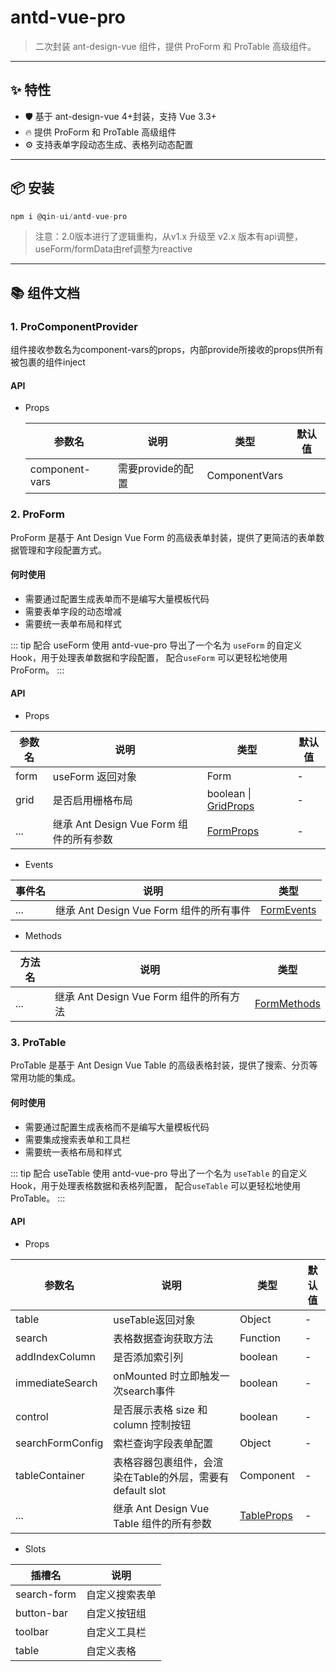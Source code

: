 # antd-vue-pro

> 二次封装 ant-design-vue 组件，提供 ProForm 和 ProTable 高级组件。

---

## ✨ 特性

- 🛡️ 基于 ant-design-vue 4+封装，支持 Vue 3.3+
- 🔥 提供 ProForm 和 ProTable 高级组件
- ⚙️ 支持表单字段动态生成、表格列动态配置

---

## 📦 安装

```javascript
npm i @qin-ui/antd-vue-pro
```

> 注意：2.0版本进行了逻辑重构，从v1.x 升级至 v2.x 版本有api调整，useForm/formData由ref调整为reactive

---

## 📚 组件文档

### 1. ProComponentProvider

组件接收参数名为component-vars的props，内部provide所接收的props供所有被包裹的组件inject

#### API

- Props

  | 参数名         | 说明              | 类型          | 默认值 |
  | -------------- | ----------------- | ------------- | ------ |
  | component-vars | 需要provide的配置 | ComponentVars |        |

### 2. ProForm

ProForm 是基于 Ant Design Vue Form 的高级表单封装，提供了更简洁的表单数据管理和字段配置方式。

#### 何时使用

- 需要通过配置生成表单而不是编写大量模板代码
- 需要表单字段的动态增减
- 需要统一表单布局和样式

::: tip 配合 useForm 使用
antd-vue-pro 导出了一个名为 `useForm` 的自定义 Hook，用于处理表单数据和字段配置， 配合`useForm` 可以更轻松地使用 ProForm。
:::

#### API

- Props

| 参数名 | 说明                                    | 类型                                                              | 默认值 |
| ------ | --------------------------------------- | ----------------------------------------------------------------- | ------ |
| form   | useForm 返回对象                        | Form                                                              | -      |
| grid   | 是否启用栅格布局                        | boolean \| [GridProps](https://antdv.com/components/grid-cn/#api) | -      |
| ...    | 继承 Ant Design Vue Form 组件的所有参数 | [FormProps](https://antdv.com/components/form-cn/#form)           | -      |

- Events

| 事件名 | 说明                                    | 类型                                                                   |
| ------ | --------------------------------------- | ---------------------------------------------------------------------- |
| ...    | 继承 Ant Design Vue Form 组件的所有事件 | [FormEvents](https://antdv.com/components/form-cn/#%E4%BA%8B%E4%BB%B6) |

- Methods

| 方法名 | 说明                                    | 类型                                                                    |
| ------ | --------------------------------------- | ----------------------------------------------------------------------- |
| ...    | 继承 Ant Design Vue Form 组件的所有方法 | [FormMethods](https://antdv.com/components/form-cn/#%E6%96%B9%E6%B3%95) |

### 3. ProTable

ProTable 是基于 Ant Design Vue Table 的高级表格封装，提供了搜索、分页等常用功能的集成。

#### 何时使用

- 需要通过配置生成表格而不是编写大量模板代码
- 需要集成搜索表单和工具栏
- 需要统一表格布局和样式

::: tip 配合 useTable 使用
antd-vue-pro 导出了一个名为 `useTable` 的自定义 Hook，用于处理表格数据和表格列配置， 配合`useTable` 可以更轻松地使用 ProTable。
:::

#### API

- Props

| 参数名           | 说明                                                      | 类型                                                     | 默认值 |
| ---------------- | --------------------------------------------------------- | -------------------------------------------------------- | ------ |
| table            | useTable返回对象                                          | Object                                                   | -      |
| search           | 表格数据查询获取方法                                      | Function                                                 | -      |
| addIndexColumn   | 是否添加索引列                                            | boolean                                                  | -      |
| immediateSearch  | onMounted 时立即触发一次search事件                        | boolean                                                  | -      |
| control          | 是否展示表格 size 和 column 控制按钮                      | boolean                                                  | -      |
| searchFormConfig | 索栏查询字段表单配置                                      | Object                                                   | -      |
| tableContainer   | 表格容器包裹组件，会渲染在Table的外层，需要有default slot | Component                                                | -      |
| ...              | 继承 Ant Design Vue Table 组件的所有参数                  | [TableProps](https://antdv.com/components/table-cn/#api) | -      |

- Slots

| 插槽名      | 说明           |
| ----------- | -------------- |
| search-form | 自定义搜索表单 |
| button-bar  | 自定义按钮组   |
| toolbar     | 自定义工具栏   |
| table       | 自定义表格     |
